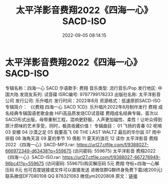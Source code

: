 ﻿---
title: 太平洋影音费翔2022《四海一心》SACD-ISO
date: 2022-09-05 08:14:15
categories: 新碟专辑、稀有等精品
tags: 华语中文
---
# 太平洋影音费翔2022《四海一心》SACD-ISO

专辑名称：四海一心 SACD
华语歌手: 费翔
音乐类型: 流行音乐/Pop
发行地区: 中国大陆
发烧友系列: 试音碟
ISRC编号: 9787799178233
出版社名称: 太平洋影音公司
发行公司: 乐升唱片
发行时间：2022年8月
资源格式：低速原抓SACD-ISO
专辑简介：
《《费翔 四海一心 SACD 1CD》乐升唱片2022年8月制作发行 费翔 成名经典专辑国语老歌金曲
HiFi高品质发烧CD试音碟
费翔成名经典专辑，首次以SACD形式出版，母带重制工程，混响更舒服，人声更加磁性、柔性！让听众得到原汁原味的艺术享受，同时，极具收藏价值！
专辑曲目：
01 飞扬的青春
02 呢喃
03 安娜
04 沙漠之足
05 我要高飞
06 THE LAST WALTZ 最后的华尔兹
07 雨中徘徊
08 海角天涯
09 夏的季节
10 倩影
11 夏天的浪花
12 读你
太平洋影音 费翔2022 《四海一心》SACD-MP3.rar: https://url27.ctfile.com/f/9388027-666972349-d63438?p=559675
(访问密码: 559675)
太平洋影音 费翔2022 《四海一心》SACD-ISO.rar: https://url27.ctfile.com/f/9388027-667276949-96bc41?p=559675
(访问密码: 559675)购买解压码 5元
费翔 夺标+四海一心解压码 8元
也可百度链接或文件可以直接发送
进微信群Q群终身免费下载(收200元)
联系微信DF7080108 QQ 876321063
微信ym2020808
原文：[链接](https://blog.sina.com.cn/s/blog_1647c7e7601030z8o.html)